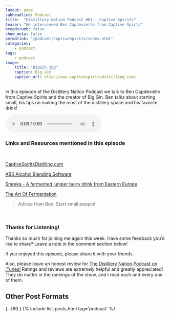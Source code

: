 ```yaml
---
layout: page
subheadline: Podcast
title:  "Distillery Nation Podcast #01 - Captive Spirits"
teaser: "We interviewed Ben Capdevielle from Captive Spirts"
breadcrumb: false
show_meta: false
permalink: "/podcast/CaptiveSpirits/index.html"
categories:
    - podcast
tags:
    - podcast
image:
    title: "BigGin.jpg"
    caption: Big Gin
    caption_url: http://www.captivespiritsdistilling.com/
---
```

In this episode of the Distillery Nation Podcast we talk to Ben Capdevielle from Captive Spirits and the creator of Big Gin. Ben talks about starting small, his tips on making the most of the distillery space and his favorite drink!

<meta name="keywords" content="stainless steel copper,restaurant industry,cocktails,american single malt,bourbon barrel,london dry category,similar flavor profiles,urban real,bradley tonic,drive-by liquor store,three-point-three,amazing kimchi recipe,captive spirits,personal life,glass bottles,production schedule,career bartender,main influence,real basics,sugar wash,family secrets">

<audio controls>
  <source src="http://mastrogiannisdistillery.com/distillerynation/2015/001-DNP-CaptiveSpirits.mp3" controls="true" type="audio/mpeg">
Your browser does not support the audio element.
</audio>


<h3>Links and Resources mentioned in this episode</h3>

<br>

[CaptiveSpiritsDistilling.com][1]

[ABS Alcohol Blending Software][2] 

[Smreka - A fermented juniper berry drink from Eastern Europe][3]

[The Art Of Fermentation][4]




<blockquote>Advice from Ben: Start small people!</blockquote>

 [1]: http://www.captivespiritsdistilling.com/
 [2]: http://www.mountainmoonshine.com/alcoholblendingsoftware/orderinginformation.html
 [3]: http://http://www.regalbuto.net/Travels/?p=51
 [4]: http://www.amazon.com/gp/product/160358286X/ref=as_li_qf_sp_asin_il_tl?ie=UTF8&camp=1789&creative=9325&creativeASIN=160358286X&linkCode=as2&tag=distille-20&linkId=IXSLVNU6GZMRIZSW



<br>

<h3>Thanks for Listening!</h3>

Thanks so much for joining me again this week. Have some feedback you’d like to share? Leave a note in the comment section below!

If you enjoyed this episode, please share it with your friends.

Also, please leave an honest review for [The Distillery Nation Podcast on iTunes!][5] Ratings and reviews are extremely helpful and greatly appreciated! They do matter in the rankings of the show, and I read each and every one of them.


[5]: https://itunes.apple.com/us/podcast/distillery-nation-podcast/id1040367741


## Other Post Formats
{: .t60 }
{% include list-posts.html tag='podcast' %}

